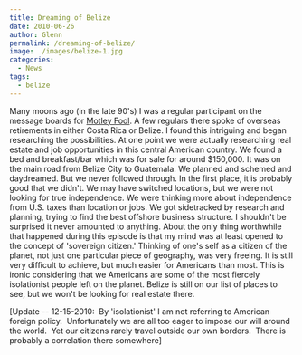 ```yaml
---
title: Dreaming of Belize
date: 2010-06-26
author: Glenn
permalink: /dreaming-of-belize/
image:  /images/belize-1.jpg
categories:
  - News
tags:
  - belize
---
```

Many moons ago (in the late 90's) I was a regular participant on the message boards for [Motley Fool](http://fool.com). A few regulars there spoke of overseas retirements in either Costa Rica or Belize. I found this intriguing and began researching the possibilities. At one point we were actually researching real estate and job opportunities in this central American country. We found a bed and breakfast/bar which was for sale for around $150,000. It was on the main road from Belize City to Guatemala. We planned and schemed and daydreamed. But we never followed through. In the first place, it is probably good that we didn't. We may have switched locations, but we were not looking for true independence. We were thinking more about independence from U.S. taxes than location or jobs. We got sidetracked by research and planning, trying to find the best offshore business structure. I shouldn't be surprised it never amounted to anything. About the only thing worthwhile that happened during this episode is that my mind was at least opened to the concept of 'sovereign citizen.' Thinking of one's self as a citizen of the planet, not just one particular piece of geography, was very freeing. It is still very difficult to achieve, but much easier for Americans than most. This is ironic considering that we Americans are some of the most fiercely isolationist people left on the planet. Belize is still on our list of places to see, but we won't be looking for real estate there.

[Update -- 12-15-2010:  By 'isolationist' I am not referring to American foreign policy.  Unfortunately we are all too eager to impose our will around the world.  Yet our citizens rarely travel outside our own borders.  There is probably a correlation there somewhere]
